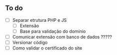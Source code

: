 ## To do
- [ ] Separar etrutura PHP e JS
    - [ ] Extensão
    - [ ] Base para validação do domínio
    
- [ ] Comunicar extensão com banco de dados ?????
- [ ] Versionar código
- [ ] Como validar o certificado do site